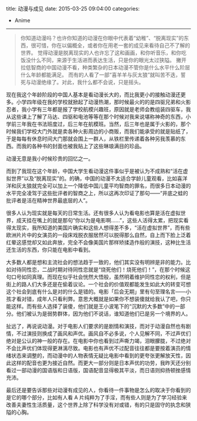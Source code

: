 title: 动漫与成见
date: 2015-03-25 09:04:00
categories:
  - Anime
---
> 你知道动漫吗？也许你知道的动漫在你眼中代表着“幼稚”、“脱离现实”的东西，很可惜，你在以偏概全，或者你在用老一套的成见来看待自己不了解的世界。
觉得动漫是脱离现实的人也许忘了这和画画，和你听音乐，和你吃饭没什么不同，来源于生活进而表达生活，只是你的眼光太过狭隘。
撇开拉低智商的中国动漫不看，种类繁杂的日本动漫不管你是什么水平什么阶层什么年龄都能满足。
而有的人看了一部“喜羊羊与灰太狼”就叫苦不迭，誓死与动漫绝缘了。对此，我什么都不会说，只是摇头。

现在我这个年龄阶段的中国人基本是看动漫长大的，而比我更小的接触动漫还更多。小学四年级在我的学校就掀起了动漫热潮，那时候最火的的是四驱兄弟和火影忍者，我小学有三年都是报了学校航模兴趣班，原因就是老师会教组装四驱车，我从这些课上了解了马达、四驱和电池等等在那个时候对我来说堪称神奇的东西，小学前三年我在书法班度过，后三年在航模班。当然，后三年也是属于火影的，那个时候我们学校大门外就是卖各种火影周边的小商贩，而我们能承受的就是贴纸了，于是每每有休息时间大门那就会围上一群人，从铁栏里传递着各种另我羡慕的东西。而我的各种书的封面也被我贴上了这些琳琅满目的珍品。

动漫无意是我小时候珍贵的回忆之一。

而到了我现在这个年龄，中国大学生看动漫这件事似乎是被认为不成熟和“活在虚拟世界”以及“脱离现实”的。的确，中国的动漫不太适合学龄儿童观看，比如喜洋洋和灰太狼就完全可以加上一个降低中国儿童平均智商的罪名，而很多日本动漫的水平完全凌驾于这些批评者的智商之上，所以这再次印证了那句——“井底之蛙的批评者是活在精神世界最底层的人”。

很多人认为现实就是每天的日常生活。还有很多人认为看电影也算是活在虚拟世界，成天挂在嘴上的就是那句“你以为是电影啊……”，这些人活得太累，把现实看得太现实，我所知道的美国片确实和这些人想得差不多，“活在虚拟世界”，而有些欧洲片片中的女演员的一段床戏脱衣服居然可以脱得那么自然，自上而下脸上泛着红晕这感觉却又如此奔放，完全不会像美国片那样矫揉造作般的演技，这种比生活还生活的东西，你只能在电影中看到。

大多数人都是想和主流社会的想法趋于一致的，他们其实没有明辨是非的能力。比如对待同性恋，二战时期对待同性恋就是“烧死他们！烧死他们！”，在那个时候这句口号如同真理。而现在似乎社会恍然大悟般，虽然明着维护同性恋的权利，但是街上的路人们大多还是在偷着议论。一个社会的价值观都能发生如此大的转变可想这个社会到底有什么是对的什么是错的。电影「后会无期」里有句至理名言——小孩才看对错，成年人只看利弊。意思大概就是如果你不想装傻就给我认了吧，你只能这样。而有些人选择了装傻，他们就是王小波笔下的“沉默的大多数”中的一部分。他们被认为是弱势群体，因为他们不说话，谁知道他们已是另一个境界的人。

扯远了，再说说动漫。对于电影人们要求的是剧情和演技，而对于动漫自然也有剧情，不过演技则换成了画风和声优。画风自不必多说，个人见解不同，不过声优们绝对是公认的神一般的存在。在电影中你也看到过声嘶力竭，泪眼朦胧，不过绝对不会比声优们体现得更淋漓尽致。电影也有声优不过配音往往都是要按着演员的情绪状态来调整的，而动漫中的人物表情无疑比电影中看到的更夸张更解放天性，因此这样的配音也更为接近自然。而更大一部分则是日本声优的功劳，我昨天还分别看过一部动漫的国语版和日语版，国语配音显得极其平淡，而日语则抑扬顿挫感情充沛。

最后还是要告诉那些对动漫有成见的人，你看待一件事物是怎么的取决于你看到的是它的哪个部分，比如有人看 A 片纯粹为了手淫，而有些人则是为了学习经验来改善夫妻性生活质量，这个世界上除了科学没有对或错，有的只是固守的执念和狭隘的心胸。
